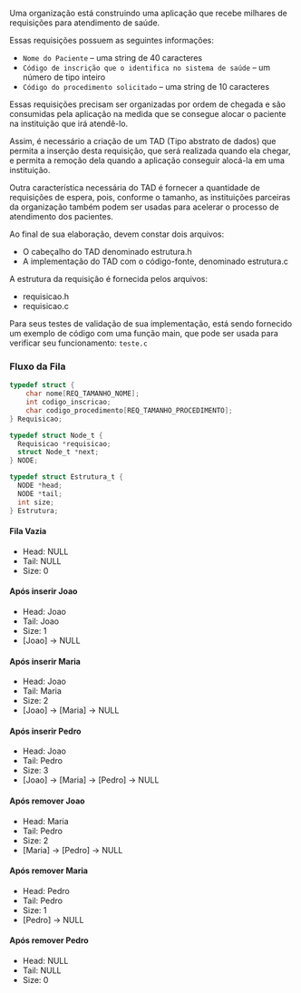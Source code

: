 Uma organização está construindo uma aplicação que recebe milhares de requisições para atendimento de saúde.

Essas requisições possuem as seguintes informações:

- `Nome do Paciente` – uma string de 40 caracteres
- `Código de inscrição que o identifica no sistema de saúde` – um número de tipo inteiro
- `Código do procedimento solicitado` – uma string de 10 caracteres

Essas requisições precisam ser organizadas por ordem de chegada e são consumidas pela aplicação na medida que se consegue alocar o paciente na instituição que irá atendê-lo.

Assim, é necessário a criação de um TAD (Tipo abstrato de dados) que permita a inserção desta requisição, que será realizada quando ela chegar, e permita a remoção dela quando a aplicação conseguir alocá-la em uma instituição.

Outra característica necessária do TAD é fornecer a quantidade de requisições de espera, pois, conforme o tamanho, as instituições parceiras da organização também podem ser usadas para acelerar o processo de atendimento dos pacientes.

Ao final de sua elaboração, devem constar dois arquivos:
- O cabeçalho do TAD denominado estrutura.h
- A implementação do TAD com o código-fonte, denominado estrutura.c

A estrutura da requisição é fornecida pelos arquivos:
- requisicao.h
- requisicao.c

Para seus testes de validação de sua implementação, está sendo fornecido um exemplo de código com uma função main, que pode ser usada para verificar seu funcionamento: `teste.c`


### Fluxo da Fila

``` C
typedef struct {
    char nome[REQ_TAMANHO_NOME];
    int codigo_inscricao;
    char codigo_procedimento[REQ_TAMANHO_PROCEDIMENTO];
} Requisicao;

typedef struct Node_t {
  Requisicao *requisicao;
  struct Node_t *next;
} NODE;

typedef struct Estrutura_t {
  NODE *head;
  NODE *tail;
  int size;
} Estrutura;
```

#### Fila Vazia
- Head: NULL
- Tail: NULL
- Size: 0

#### Após inserir Joao
- Head: Joao
- Tail: Joao
- Size: 1
- [Joao] -> NULL

#### Após inserir Maria
- Head: Joao
- Tail: Maria
- Size: 2
- [Joao] -> [Maria] -> NULL

#### Após inserir Pedro
- Head: Joao
- Tail: Pedro
- Size: 3
- [Joao] -> [Maria] -> [Pedro] -> NULL

#### Após remover Joao
- Head: Maria
- Tail: Pedro
- Size: 2
- [Maria] -> [Pedro] -> NULL

#### Após remover Maria
- Head: Pedro
- Tail: Pedro
- Size: 1
- [Pedro] -> NULL

#### Após remover Pedro
- Head: NULL
- Tail: NULL
- Size: 0
